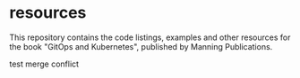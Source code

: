 # resources
This repository contains the code listings, examples and other resources for the book "GitOps and Kubernetes", published by Manning Publications.

test merge conflict

